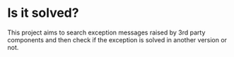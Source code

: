 # Is it solved?

This project aims to search exception messages raised by 3rd party components and then check if the exception is solved in another version or not.
